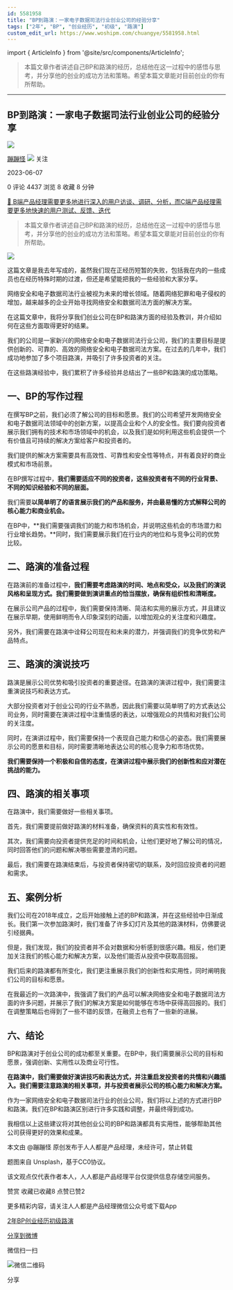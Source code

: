 ```yaml
---
id: 5581958
title: "BP到路演：一家电子数据司法行业创业公司的经验分享"
tags: ["2年", "BP", "创业经历", "初级", "路演"]
custom_edit_url: https://www.woshipm.com/chuangye/5581958.html
---
```

import { ArticleInfo } from '@site/src/components/ArticleInfo';

<ArticleInfo
    author="蹦蹦怪"
    authorLink="https://www.woshipm.com/u/631777"
    published="2023-06-07"
    views={4437}
    comments={0}
    collects={8}
/>

> 本篇文章作者讲述自己BP和路演的经历，总结他在这一过程中的感悟与思考，并分享他的创业的成功方法和策略。希望本篇文章能对目前创业的你有所帮助。

---

## BP到路演：一家电子数据司法行业创业公司的经验分享

[![](https://image.woshipm.com/wp-files/2021/12/plqbNi8eEV5pze3I859R.jpeg!/both/72x72)](https://www.woshipm.com/u/631777)

[蹦蹦怪](https://www.woshipm.com/u/631777) ![](https://static.woshipm.com/tag/1121_1@2x.png) 关注

2023-06-07

0 评论 4437 浏览 8 收藏 8 分钟

[🔗 B端产品经理需要更多地进行深入的用户访谈、调研、分析，而C端产品经理需要更多地快速的用户测试、反馈、迭代](https://ke.qidianla.com/courses/bcpm)

> 本篇文章作者讲述自己BP和路演的经历，总结他在这一过程中的感悟与思考，并分享他的创业的成功方法和策略。希望本篇文章能对目前创业的你有所帮助。

![](https://image.woshipm.com/2023/04/14/81ae6b38-da9e-11ed-af94-00163e0b5ff3.png)

这篇文章是我去年写成的，虽然我们现在正经历短暂的失败，包括我在内的一些成员也在经历特殊时期的过渡，但还是希望能把我的一些经验和大家分享。

网络安全和电子数据司法行业被视为未来的增长领域。随着网络犯罪和电子侵权的增加，越来越多的企业开始寻找网络安全和数据司法方面的解决方案。

在这篇文章中，我将分享我们创业公司在BP和路演方面的经验及教训，并介绍如何在这些方面取得更好的结果。

我们的公司是一家新兴的网络安全和电子数据司法行业公司，我们的主要目标是提供创新的、可靠的、高效的网络安全和电子数据司法方案。在过去的几年中，我们成功地参加了多个项目路演，并吸引了许多投资者的关注。

在这些路演经验中，我们累积了许多经验并总结出了一些BP和路演的成功策略。

## 一、BP的写作过程

在撰写BP之前，我们必须了解公司的目标和愿景。我们的公司希望开发网络安全和电子数据司法领域中的创新方案，以提高企业和个人的安全性。我们要向投资者展示我们拥有的技术和市场领域中的机会，以及我们是如何利用这些机会提供一个有价值且可持续的解决方案给客户和投资者的。

我们提供的解决方案需要具有高效性、可靠性和安全性等特点，并有着良好的商业模式和市场前景。

在BP撰写过程中，**我们需要适应不同的投资者，这些投资者有不同的行业背景、不同的知识经验和不同的层面。**

我们需要**以简单明了的语言展示我们的产品和服务，并由最易懂的方式解释公司的核心能力和商业机会。**

在BP中，**我们需要强调我们的能力和市场机会，并说明这些机会的市场潜力和行业增长趋势。**同时，我们需要展示我们在行业内的地位和与竞争公司的优势比较。

## 二、路演的准备过程

在路演前的准备过程中，**我们需要考虑路演的时间、地点和受众，以及我们的演说风格和呈现方式。我们需要做到演讲重点的恰当摆放，确保有组织性和清晰度。**

在展示公司产品的过程中，我们需要保持清晰、简洁和实用的展示方式，并且建议在展示早期，使用鲜明而令人印象深刻的动画，以增加观众的关注度和兴趣度。

另外，我们需要在路演中诠释公司现在和未来的潜力，并强调我们的竞争优势和产品特点。

## 三、路演的演说技巧

路演是展示公司优势和吸引投资者的重要途径。在路演的演讲过程中，我们需要注重演说技巧和表达方式。

大部分投资者对于创业公司的行业不熟悉，因此我们需要以简单明了的方式表达公司业务，同时需要在演讲过程中注重情感的表达，以增强观众的共情和对我们公司的关注度。

同时，在演讲过程中，我们需要保持一个表现自己能力和信心的姿态。我们需要展示公司的愿景和目标，同时需要清晰地表达公司的核心竞争力和市场优势。

**我们需要保持一个积极和自信的态度，在演讲过程中展示我们的创新性和应对潜在挑战的能力。**

## 四、路演的相关事项

在路演中，我们需要做好一些相关事项。

首先，我们需要提前做好路演的材料准备，确保资料的真实性和有效性。

其次，我们需要向投资者提供充足的时间和机会，让他们更好地了解公司的情况，同时回答他们的问题和解决哪些需要澄清的问题。

最后，我们需要在路演结束后，与投资者保持密切的联系，及时回应投资者的问题和需求。

## 五、案例分析

我们公司在2018年成立，之后开始接触上述的BP和路演，并在这些经验中日渐成长。我们第一次参加路演时，我们准备了许多幻灯片及其他的路演材料，仿佛要说引经据典。

但是，我们发现，我们的投资者并不会对数据和分析感到很感兴趣。相反，他们更加关注我们的核心能力和解决方案，以及他们能否从投资中获取高回报。

我们后来的路演都有所变化，我们更注重展示我们的创新性和实用性，同时阐明我们公司的目标和愿景。

在我最近的一次路演中，我强调了我们的产品可以解决网络安全和电子数据司法方面的许多问题，并展示了我们的解决方案是如何能够在市场中获得高回报的。我们在调整策略后也得到了一些不错的反馈，在融资上也有了一些新的进展。

## 六、结论

BP和路演对于创业公司的成功都至关重要。在BP中，我们需要展示公司的目标和愿景，强调创新、实用性以及商业可行性。

**在路演中，我们需要做好演讲技巧和表达方式，并注重启发投资者的共情和兴趣插入。我们需要注意路演的相关事项，并与投资者展示公司的核心能力和解决方案。**

作为一家网络安全和电子数据司法行业的创业公司，我们将以上述的方式进行BP和路演。我们在BP和路演区别进行许多实践和调整，并最终得到成功。

我相信以上这些建议将对其他创业公司的BP和路演都具有实用性，能够帮助其他公司获得更好的效果和成果。

本文由 @蹦蹦怪 原创发布于人人都是产品经理，未经许可，禁止转载

题图来自 Unsplash，基于CC0协议。

该文观点仅代表作者本人，人人都是产品经理平台仅提供信息存储空间服务。

赞赏 收藏已收藏8 点赞已赞2

更多精彩内容，请关注人人都是产品经理微信公众号或下载App

[2年](https://www.woshipm.com/tag/2%e5%b9%b4)[BP](https://www.woshipm.com/tag/bp)[创业经历](https://www.woshipm.com/tag/%e5%88%9b%e4%b8%9a%e7%bb%8f%e5%8e%86)[初级](https://www.woshipm.com/tag/%e5%88%9d%e7%ba%a7)[路演](https://www.woshipm.com/tag/%e8%b7%af%e6%bc%94)

[分享到微博](https://service.weibo.com/share/share.php?appkey=2775287854&title=BP到路演：一家电子数据司法行业创业公司的经验分享&url=https://www.woshipm.com/chuangye/5581958.html&pic=https://image.woshipm.com/2023/04/14/81ae6b38-da9e-11ed-af94-00163e0b5ff3.png)

微信扫一扫

![微信二维码](https://api.pwmqr.com/qrcode/create/?url=https://www.woshipm.com/chuangye/5581958.html)

分享